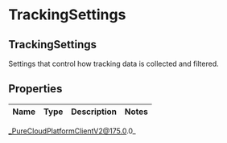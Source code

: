 # TrackingSettings

## TrackingSettings
Settings that control how tracking data is collected and filtered.

## Properties

|Name | Type | Description | Notes|
|------------ | ------------- | ------------- | -------------|



_PureCloudPlatformClientV2@175.0.0_
